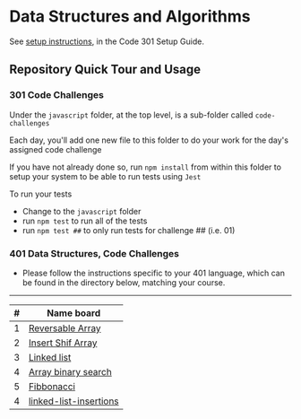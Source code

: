 # Data Structures and Algorithms

See [setup instructions](https://codefellows.github.io/setup-guide/code-301/2-code-challenges), in the Code 301 Setup Guide.

## Repository Quick Tour and Usage

### 301 Code Challenges

Under the `javascript` folder, at the top level, is a sub-folder called `code-challenges`

Each day, you'll add one new file to this folder to do your work for the day's assigned code challenge

If you have not already done so, run `npm install` from within this folder to setup your system to be able to run tests using `Jest`

To run your tests

- Change to the `javascript` folder
- run `npm test` to run all of the tests
- run `npm test ##` to only run tests for challenge ## (i.e. 01)

### 401 Data Structures, Code Challenges

- Please follow the instructions specific to your 401 language, which can be found in the directory below, matching your course.
-------------
| # | Name board |  
|---|------------|
|1  | [Reversable Array](./JS-codeCallange/array-reverse/array-reverse.md)|
|2  | [Insert Shif Array](./JS-codeCallange/insertShiftArray/insertShiftArray.md)|
|3  | [Linked list ](./JS-codeCallange/linked-list/linked-list.md)|
|4  | [Array binary search](./JS-codeCallange/array-binary-search/array-binary-search.md)|
|5  | [Fibbonacci](./JS-codeCallange/Febunacci/Feb.md)|
|4  | [linked-list-insertions](./JS-codeCallange/LinkedListInsert/Insertation.md)|
